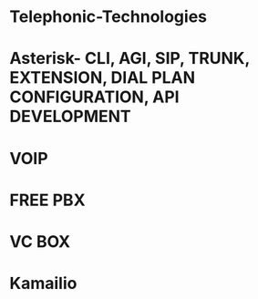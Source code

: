 # Telephonic-Technologies
# Asterisk- CLI, AGI, SIP, TRUNK, EXTENSION, DIAL PLAN CONFIGURATION, API DEVELOPMENT
# VOIP
# FREE PBX
# VC BOX
# Kamailio
